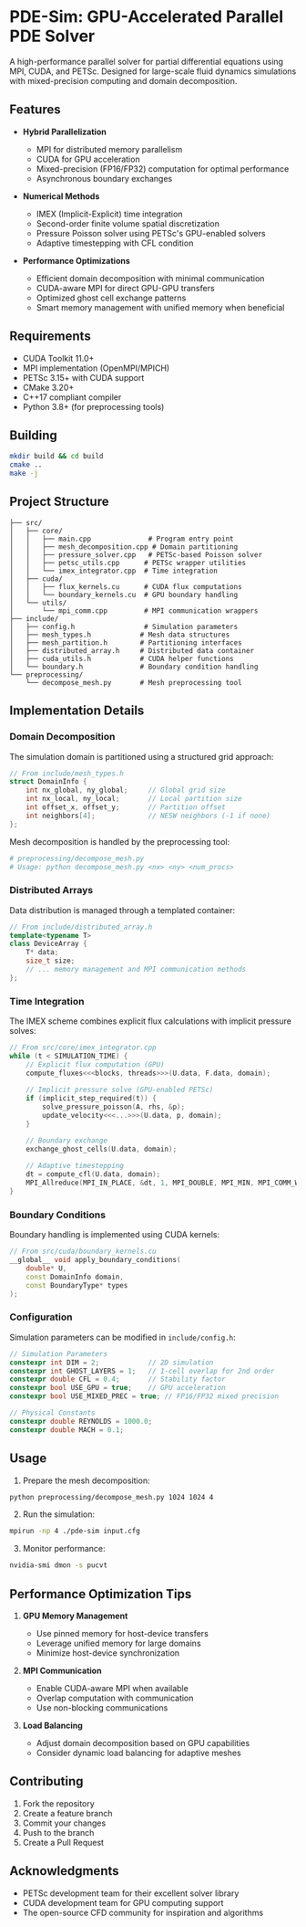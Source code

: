 # PDE-Sim: GPU-Accelerated Parallel PDE Solver

A high-performance parallel solver for partial differential equations using MPI, CUDA, and PETSc. Designed for large-scale fluid dynamics simulations with mixed-precision computing and domain decomposition.

## Features

- **Hybrid Parallelization**
  - MPI for distributed memory parallelism
  - CUDA for GPU acceleration
  - Mixed-precision (FP16/FP32) computation for optimal performance
  - Asynchronous boundary exchanges

- **Numerical Methods**
  - IMEX (Implicit-Explicit) time integration
  - Second-order finite volume spatial discretization
  - Pressure Poisson solver using PETSc's GPU-enabled solvers
  - Adaptive timestepping with CFL condition

- **Performance Optimizations**
  - Efficient domain decomposition with minimal communication
  - CUDA-aware MPI for direct GPU-GPU transfers
  - Optimized ghost cell exchange patterns
  - Smart memory management with unified memory when beneficial

## Requirements

- CUDA Toolkit 11.0+
- MPI implementation (OpenMPI/MPICH)
- PETSc 3.15+ with CUDA support
- CMake 3.20+
- C++17 compliant compiler
- Python 3.8+ (for preprocessing tools)

## Building

```bash
mkdir build && cd build
cmake ..
make -j
```

## Project Structure

```
├── src/
│   ├── core/
│   │   ├── main.cpp              # Program entry point
│   │   ├── mesh_decomposition.cpp # Domain partitioning
│   │   ├── pressure_solver.cpp   # PETSc-based Poisson solver
│   │   ├── petsc_utils.cpp      # PETSc wrapper utilities
│   │   └── imex_integrator.cpp  # Time integration
│   ├── cuda/
│   │   ├── flux_kernels.cu      # CUDA flux computations
│   │   └── boundary_kernels.cu  # GPU boundary handling
│   └── utils/
│       └── mpi_comm.cpp         # MPI communication wrappers
├── include/
│   ├── config.h                 # Simulation parameters
│   ├── mesh_types.h            # Mesh data structures
│   ├── mesh_partition.h        # Partitioning interfaces
│   ├── distributed_array.h     # Distributed data container
│   ├── cuda_utils.h            # CUDA helper functions
│   └── boundary.h              # Boundary condition handling
└── preprocessing/
    └── decompose_mesh.py       # Mesh preprocessing tool
```

## Implementation Details

### Domain Decomposition

The simulation domain is partitioned using a structured grid approach:

```cpp
// From include/mesh_types.h
struct DomainInfo {
    int nx_global, ny_global;     // Global grid size
    int nx_local, ny_local;       // Local partition size
    int offset_x, offset_y;       // Partition offset
    int neighbors[4];             // NESW neighbors (-1 if none)
};
```

Mesh decomposition is handled by the preprocessing tool:
```python
# preprocessing/decompose_mesh.py
# Usage: python decompose_mesh.py <nx> <ny> <num_procs>
```

### Distributed Arrays

Data distribution is managed through a templated container:

```cpp
// From include/distributed_array.h
template<typename T>
class DeviceArray {
    T* data;
    size_t size;
    // ... memory management and MPI communication methods
};
```

### Time Integration

The IMEX scheme combines explicit flux calculations with implicit pressure solves:

```cpp
// From src/core/imex_integrator.cpp
while (t < SIMULATION_TIME) {
    // Explicit flux computation (GPU)
    compute_fluxes<<<blocks, threads>>>(U.data, F.data, domain);
    
    // Implicit pressure solve (GPU-enabled PETSc)
    if (implicit_step_required(t)) {
        solve_pressure_poisson(A, rhs, &p);
        update_velocity<<<...>>>(U.data, p, domain);
    }

    // Boundary exchange
    exchange_ghost_cells(U.data, domain);
    
    // Adaptive timestepping
    dt = compute_cfl(U.data, domain);
    MPI_Allreduce(MPI_IN_PLACE, &dt, 1, MPI_DOUBLE, MPI_MIN, MPI_COMM_WORLD);
}
```

### Boundary Conditions

Boundary handling is implemented using CUDA kernels:

```cpp
// From src/cuda/boundary_kernels.cu
__global__ void apply_boundary_conditions(
    double* U,
    const DomainInfo domain,
    const BoundaryType* types
);
```

### Configuration

Simulation parameters can be modified in `include/config.h`:

```cpp
// Simulation Parameters
constexpr int DIM = 2;            // 2D simulation
constexpr int GHOST_LAYERS = 1;   // 1-cell overlap for 2nd order
constexpr double CFL = 0.4;       // Stability factor
constexpr bool USE_GPU = true;    // GPU acceleration
constexpr bool USE_MIXED_PREC = true; // FP16/FP32 mixed precision

// Physical Constants
constexpr double REYNOLDS = 1000.0;
constexpr double MACH = 0.1;
```

## Usage

1. Prepare the mesh decomposition:
```bash
python preprocessing/decompose_mesh.py 1024 1024 4
```

2. Run the simulation:
```bash
mpirun -np 4 ./pde-sim input.cfg
```

3. Monitor performance:
```bash
nvidia-smi dmon -s pucvt
```

## Performance Optimization Tips

1. **GPU Memory Management**
   - Use pinned memory for host-device transfers
   - Leverage unified memory for large domains
   - Minimize host-device synchronization

2. **MPI Communication**
   - Enable CUDA-aware MPI when available
   - Overlap computation with communication
   - Use non-blocking communications

3. **Load Balancing**
   - Adjust domain decomposition based on GPU capabilities
   - Consider dynamic load balancing for adaptive meshes

## Contributing

1. Fork the repository
2. Create a feature branch
3. Commit your changes
4. Push to the branch
5. Create a Pull Request

## Acknowledgments

- PETSc development team for their excellent solver library
- CUDA development team for GPU computing support
- The open-source CFD community for inspiration and algorithms
```
